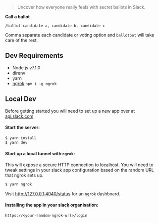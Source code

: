 > Uncover how everyone really feels with secret ballots in Slack.

**Call a ballot**

`/ballot candidate a, candidate b, candidate c`

Comma separate each candidate or voting option and `ballotbot` will take care of the rest.

## Dev Requirements

- Node.js v7.1.0
- direnv
- yarn
- [ngrok](https://ngrok.com/) `npm i -g ngrok`

## Local Dev

Before getting started you will need to set up a new app over at [api.slack.com](https://api.slack.com/apps/new)

#### Start the server:

```sh
$ yarn install
$ yarn dev
```

#### Start up a local tunnel with `ngrok`:

This will expose a secure HTTP connection to localhost. You will need to tweak settings in your slack app configuration based on the random URL that ngrok sets up.

```sh
$ yarn ngrok
```

Visit http://127.0.0.1:4040/status for an `ngrok` dashboard.


#### Installing the app in your slack organisation:

```https://<your-random-ngrok-url>/login```
